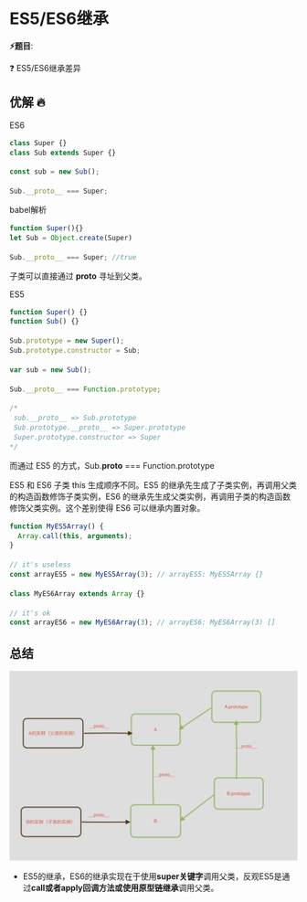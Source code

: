 # ES5/ES6继承

**⚡题目**:

❓ ES5/ES6继承差异

## 优解 🔥

ES6

```js
class Super {}
class Sub extends Super {}

const sub = new Sub();

Sub.__proto__ === Super;
```

babel解析

```js
function Super(){}
let Sub = Object.create(Super)

Sub.__proto__ === Super; //true
```

子类可以直接通过 __proto__ 寻址到父类。

ES5

```js
function Super() {}
function Sub() {}

Sub.prototype = new Super();
Sub.prototype.constructor = Sub;

var sub = new Sub();

Sub.__proto__ === Function.prototype;

/*
 sub.__proto__ => Sub.prototype
 Sub.prototype.__proto__ => Super.prototype
 Super.prototype.constructor => Super
*/
```
而通过 ES5 的方式，Sub.__proto__ === Function.prototype

ES5 和 ES6 子类 this 生成顺序不同。ES5 的继承先生成了子类实例，再调用父类的构造函数修饰子类实例，ES6 的继承先生成父类实例，再调用子类的构造函数修饰父类实例。这个差别使得 ES6 可以继承内置对象。

```js
function MyES5Array() {
  Array.call(this, arguments);
}

// it's useless
const arrayES5 = new MyES5Array(3); // arrayES5: MyES5Array {}

class MyES6Array extends Array {}

// it's ok
const arrayES6 = new MyES6Array(3); // arrayES6: MyES6Array(3) []
```

## 总结

![ES6-CLASS](./imgs/ES6-class.png)

- ES5的继承，ES6的继承实现在于使用**super关键字**调用父类，反观ES5是通过**call或者apply回调方法或使用原型链继承**调用父类。
